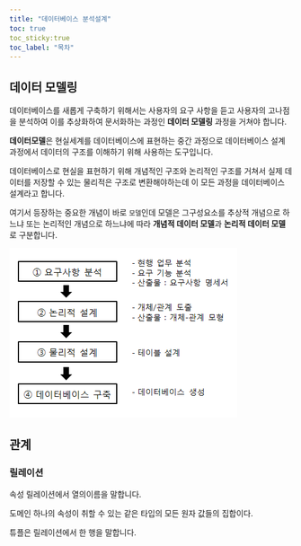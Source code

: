 ```yaml
---
title: "데이터베이스 분석설계"
toc: true
toc_sticky:true
toc_label: "목차"
---
```


## 데이터 모델링

데이터베이스를 새롭게 구축하기 위해서는 사용자의 요구 사항을 듣고 사용자의 고나점을 분석하여 이를 추상화하여 문서화하는 과정인 <span color="hlm">**데이터 모델링** </span>과정을 거쳐야 합니다.

**데이터모델**은 현실세계를 데이터베이스에 표현하는 중간 과정으로 데이터베이스 설계과정에서 데이터의  구조를 이해하기 위해 사용하는 도구입니다.

데이터베이스로 현실을 표현하기 위해 개념적인 구조와 논리적인 구조를 거쳐서 실제 데이터를 저장할 수 있는 물리적은 구조로 변환해야하는데 이 모든 과정을 데이터베이스 설계라고 합니다.

여기서 등장하는 중요한 개념이 바로 `모델`인데 모델은 그구성요소를 추상적 개념으로 하느냐 또는 논리적인 개념으로 하느냐에 따라 **개념적 데이터 모델**과 **논리적 데이터 모델**로 구분합니다.

![image-20240222155107916](/../../images/2024-02-22-DB분석설계/image-20240222155107916.png)



## 관계

### 릴레이션

속성 릴레이션에서 열의이름을 말합니다.

도메인 하나의 속성이 취할 수 있는 같은 타입의 모든 원자 값들의 집합이다.

튜플은 릴레이션에서 한 행을 말합니다.